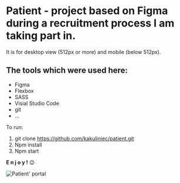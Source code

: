 
# Patient - project based on Figma during a recruitment process I am taking part in. 
It is for desktop view (512px or more) and mobile (below 512px).

## The tools which were used here:

* Figma
* Flexbox
* SASS
* Visial Studio Code
* git
* ...

To run:

1. git clone https://github.com/kakuliniec/patient.git
2. Npm install
3. Npm start

**E n j o y !** 😉 

![Patient' portal](scss/img/patient-desktop.PNG)
